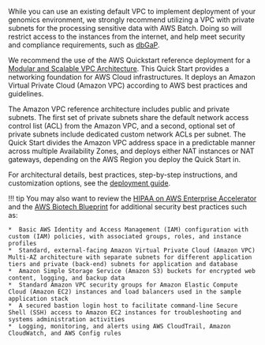 While you can use an existing default VPC to implement deployment of your genomics environment, we strongly recommend utilizing a VPC with private subnets for the processing sensitive data with AWS Batch. Doing so will restrict access to the instances from the internet, and help meet security and compliance requirements, such as [dbGaP](http://j.mp/aws-dbgap).

We recommend the use of the AWS Quickstart reference deployment for a [Modular and Scalable VPC Architecture](https://aws.amazon.com/quickstart/architecture/vpc/). This Quick Start provides a networking foundation for AWS Cloud infrastructures. It deploys an Amazon Virtual Private Cloud (Amazon VPC) according to AWS best practices and guidelines.

The Amazon VPC reference architecture includes public and private subnets. The first set of private subnets share the default network access control list (ACL) from the Amazon VPC, and a second, optional set of private subnets include dedicated custom network ACLs per subnet. The Quick Start divides the Amazon VPC address space in a predictable manner across multiple Availability Zones, and deploys either NAT instances or NAT gateways, depending on the AWS Region you deploy the Quick Start in.

For architectural details, best practices, step-by-step instructions, and customization options, see the
[deployment guide](https://fwd.aws/9VdxN).

!!! tip
    You may also want to review the [HIPAA on AWS Enterprise Accelerator](https://aws.amazon.com/quickstart/architecture/accelerator-hipaa/) and the [AWS Biotech Blueprint](https://aws.amazon.com/quickstart/biotech-blueprint/core/) for additional security best practices such as:

    *  Basic AWS Identity and Access Management (IAM) configuration with custom (IAM) policies, with associated groups, roles, and instance profiles
    *  Standard, external-facing Amazon Virtual Private Cloud (Amazon VPC) Multi-AZ architecture with separate subnets for different application tiers and private (back-end) subnets for application and database
    *  Amazon Simple Storage Service (Amazon S3) buckets for encrypted web content, logging, and backup data
    *  Standard Amazon VPC security groups for Amazon Elastic Compute Cloud (Amazon EC2) instances and load balancers used in the sample application stack
    *  A secured bastion login host to facilitate command-line Secure Shell (SSH) access to Amazon EC2 instances for troubleshooting and systems administration activities
    *  Logging, monitoring, and alerts using AWS CloudTrail, Amazon CloudWatch, and AWS Config rules

